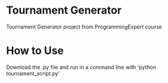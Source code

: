 # Tournament Generator
Tournament Generator project from ProgrammingExpert course

# How to Use
Download the .py file and run in a command line with
'python tournament_script.py'
